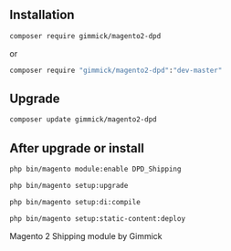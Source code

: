 Installation
------------

```bash
composer require gimmick/magento2-dpd
```

or 

```bash
composer require "gimmick/magento2-dpd":"dev-master"
```


Upgrade
-------

```bash
composer update gimmick/magento2-dpd
```

After upgrade or install
------------------------

```bash
php bin/magento module:enable DPD_Shipping
```
```bash
php bin/magento setup:upgrade
```
```bash
php bin/magento setup:di:compile
```
```bash
php bin/magento setup:static-content:deploy
```

Magento 2 Shipping module by Gimmick

